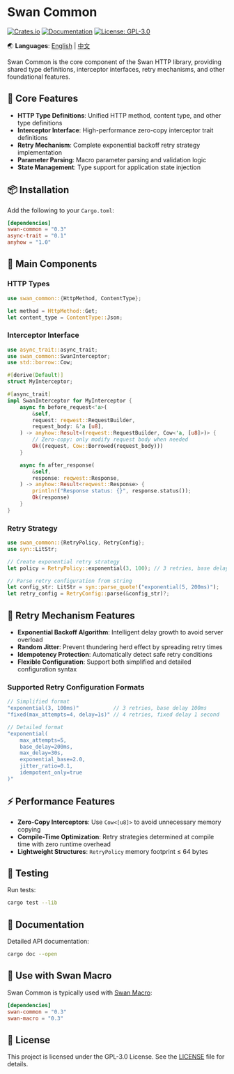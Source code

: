 # Swan Common

[![Crates.io](https://img.shields.io/crates/v/swan-common.svg)](https://crates.io/crates/swan-common)
[![Documentation](https://docs.rs/swan-common/badge.svg)](https://docs.rs/swan-common)
[![License: GPL-3.0](https://img.shields.io/badge/License-GPL--3.0-blue.svg)](https://opensource.org/licenses/GPL-3.0)

🌏 **Languages**: [English](README.md) | [中文](README_CN.md)

Swan Common is the core component of the Swan HTTP library, providing shared type definitions, interceptor interfaces, retry mechanisms, and other foundational features.

## 🌟 Core Features

- **HTTP Type Definitions**: Unified HTTP method, content type, and other type definitions
- **Interceptor Interface**: High-performance zero-copy interceptor trait definitions
- **Retry Mechanism**: Complete exponential backoff retry strategy implementation
- **Parameter Parsing**: Macro parameter parsing and validation logic
- **State Management**: Type support for application state injection

## 📦 Installation

Add the following to your `Cargo.toml`:

```toml
[dependencies]
swan-common = "0.3"
async-trait = "0.1"
anyhow = "1.0"
```

## 🔧 Main Components

### HTTP Types

```rust
use swan_common::{HttpMethod, ContentType};

let method = HttpMethod::Get;
let content_type = ContentType::Json;
```

### Interceptor Interface

```rust
use async_trait::async_trait;
use swan_common::SwanInterceptor;
use std::borrow::Cow;

#[derive(Default)]
struct MyInterceptor;

#[async_trait]
impl SwanInterceptor for MyInterceptor {
    async fn before_request<'a>(
        &self,
        request: reqwest::RequestBuilder,
        request_body: &'a [u8],
    ) -> anyhow::Result<(reqwest::RequestBuilder, Cow<'a, [u8]>)> {
        // Zero-copy: only modify request body when needed
        Ok((request, Cow::Borrowed(request_body)))
    }

    async fn after_response(
        &self,
        response: reqwest::Response,
    ) -> anyhow::Result<reqwest::Response> {
        println!("Response status: {}", response.status());
        Ok(response)
    }
}
```

### Retry Strategy

```rust
use swan_common::{RetryPolicy, RetryConfig};
use syn::LitStr;

// Create exponential retry strategy
let policy = RetryPolicy::exponential(3, 100); // 3 retries, base delay 100ms

// Parse retry configuration from string
let config_str: LitStr = syn::parse_quote!("exponential(5, 200ms)");
let retry_config = RetryConfig::parse(&config_str)?;
```

## 🔄 Retry Mechanism Features

- **Exponential Backoff Algorithm**: Intelligent delay growth to avoid server overload
- **Random Jitter**: Prevent thundering herd effect by spreading retry times  
- **Idempotency Protection**: Automatically detect safe retry conditions
- **Flexible Configuration**: Support both simplified and detailed configuration syntax

### Supported Retry Configuration Formats

```rust
// Simplified format
"exponential(3, 100ms)"           // 3 retries, base delay 100ms
"fixed(max_attempts=4, delay=1s)" // 4 retries, fixed delay 1 second

// Detailed format
"exponential(
    max_attempts=5,
    base_delay=200ms,
    max_delay=30s,
    exponential_base=2.0,
    jitter_ratio=0.1,
    idempotent_only=true
)"
```

## ⚡ Performance Features

- **Zero-Copy Interceptors**: Use `Cow<[u8]>` to avoid unnecessary memory copying
- **Compile-Time Optimization**: Retry strategies determined at compile time with zero runtime overhead
- **Lightweight Structures**: `RetryPolicy` memory footprint ≤ 64 bytes

## 🧪 Testing

Run tests:

```bash
cargo test --lib
```

## 📖 Documentation

Detailed API documentation:

```bash
cargo doc --open
```

## 🤝 Use with Swan Macro

Swan Common is typically used with [Swan Macro](https://crates.io/crates/swan-macro):

```toml
[dependencies]
swan-common = "0.3"
swan-macro = "0.3"
```

## 📄 License

This project is licensed under the GPL-3.0 License. See the [LICENSE](../LICENSE) file for details.